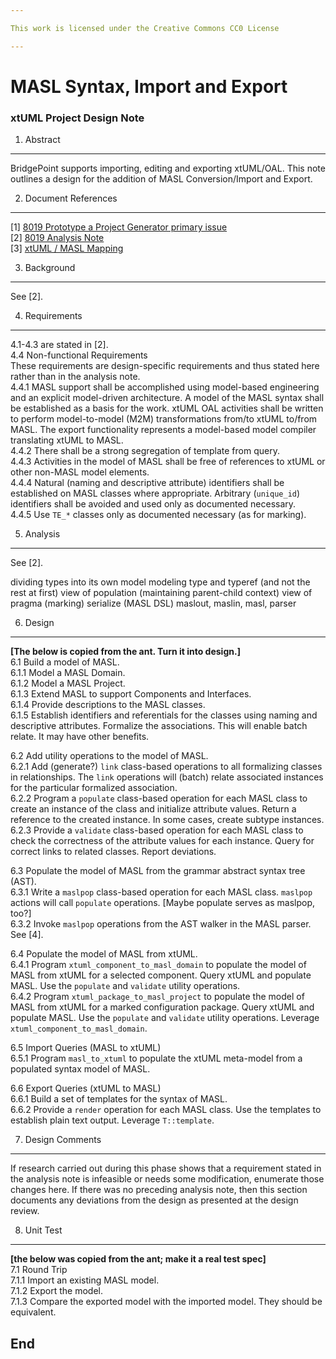 ```yaml
---

This work is licensed under the Creative Commons CC0 License

---
```


# MASL Syntax, Import and Export
### xtUML Project Design Note

1. Abstract
-----------
BridgePoint supports importing, editing and exporting xtUML/OAL.  This note
outlines a design for the addition of MASL Conversion/Import and Export.

2. Document References
----------------------
[1] [8019 Prototype a Project Generator primary issue](https://support.onefact.net/redmine/issues/8019)  
[2] [8019 Analysis Note](https://github.com/cortlandstarrett/mc/doc/notes/8019_masl/8019_masl_ant.md)  
[3] [xtUML / MASL Mapping](https://github.com/cortlandstarrett/mc/doc/notes/8019_masl/xtUML_MASL_Mapping.md)  

3. Background
-------------
See [2].  

4. Requirements
---------------
4.1-4.3 are stated in [2].  
4.4 Non-functional Requirements  
These requirements are design-specific requirements and thus stated here
rather than in the analysis note.  
4.4.1 MASL support shall be accomplished using model-based engineering and
an explicit model-driven architecture.  A model of the MASL syntax shall be
established as a basis for the work.  xtUML OAL activities shall be written
to perform model-to-model (M2M) transformations from/to xtUML to/from MASL.
The export functionality represents a model-based model compiler translating
xtUML to MASL.  
4.4.2 There shall be a strong segregation of template from query.  
4.4.3 Activities in the model of MASL shall be free of references to xtUML
or other non-MASL model elements.  
4.4.4 Natural (naming and descriptive attribute) identifiers shall be
established on MASL classes where appropriate.  Arbitrary (`unique_id`)
identifiers shall be avoided and used only as documented necessary.  
4.4.5 Use `TE_*` classes only as documented necessary (as for marking).  

5. Analysis
-----------
See [2].  

dividing types into its own model
modeling type and typeref (and not the rest at first)
view of population (maintaining parent-child context)
view of pragma (marking)
serialize (MASL DSL)
maslout, maslin, masl, parser


6. Design
---------
**[The below is copied from the ant.  Turn it into design.]**  
6.1 Build a model of MASL.  
6.1.1 Model a MASL Domain.  
6.1.2 Model a MASL Project.  
6.1.3 Extend MASL to support Components and Interfaces.  
6.1.4 Provide descriptions to the MASL classes.  
6.1.5 Establish identifiers and referentials for the classes using
naming and descriptive attributes.  Formalize the associations.
This will enable batch relate.  It may have other benefits.  

6.2 Add utility operations to the model of MASL.  
6.2.1 Add (generate?) `link` class-based operations to all formalizing
classes in relationships.  The `link` operations will (batch) relate
associated instances for the particular formalized association.  
6.2.2 Program a `populate` class-based operation for each MASL class to
create an instance of the class and initialize attribute values.  Return
a reference to the created instance.  In some cases, create subtype
instances.  
6.2.3 Provide a `validate` class-based operation for each MASL class to
check the correctness of the attribute values for each instance.  Query
for correct links to related classes.  Report deviations.  

6.3 Populate the model of MASL from the grammar abstract syntax tree (AST).  
6.3.1 Write a `maslpop` class-based operation for each MASL class.
`maslpop` actions will call `populate` operations.  [Maybe populate
serves as maslpop, too?]  
6.3.2 Invoke `maslpop` operations from the AST walker in the MASL parser.
See [4].  

6.4 Populate the model of MASL from xtUML.  
6.4.1 Program `xtuml_component_to_masl_domain` to populate the model of
MASL from xtUML for a selected component.  Query xtUML and populate MASL.
Use the `populate` and `validate` utility operations.  
6.4.2 Program `xtuml_package_to_masl_project` to populate the model of
MASL from xtUML for a marked configuration package.  Query xtUML and
populate MASL.  Use the `populate` and `validate` utility operations.
Leverage `xtuml_component_to_masl_domain`.  

6.5 Import Queries (MASL to xtUML)  
6.5.1 Program `masl_to_xtuml` to populate the xtUML meta-model from a
populated syntax model of MASL.  

6.6 Export Queries (xtUML to MASL)  
6.6.1 Build a set of templates for the syntax of MASL.  
6.6.2 Provide a `render` operation for each MASL class.  Use the templates
to establish plain text output.  Leverage `T::template`.  

7. Design Comments
------------------
If research carried out during this phase shows that a requirement stated in the
analysis note is infeasible or needs some modification, enumerate those changes
here. If there was no preceding analysis note, then this section documents any
deviations from the design as presented at the design review.

8. Unit Test
------------
**[the below was copied from the ant; make it a real test spec]**  
7.1 Round Trip  
7.1.1 Import an existing MASL model.  
7.1.2 Export the model.  
7.1.3 Compare the exported model with the imported model.  They
should be equivalent.  

End
---
